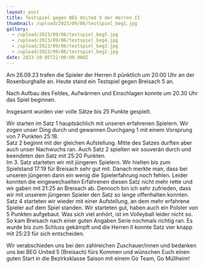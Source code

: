 ```yaml
---
layout: post
title: Testspiel gegen BEG United 5 der Herren II
thumbnail: /upload/2023/09/06/testspiel_beg1.jpg
gallery:
  - /upload/2023/09/06/testspiel_beg5.jpg
  - /upload/2023/09/06/testspiel_beg4.jpg
  - /upload/2023/09/06/testspiel_beg3.jpg
  - /upload/2023/09/06/testspiel_beg2.jpg
date: 2023-10-05T22:00:00.000Z
---
```


Am 26.09.23 trafen die Spieler der Herren II pünktlich um 20:00 Uhr an der Rosenburghalle an. Heute stand ein Testspiel gegen Breisach 5 an.

Nach Aufbau des Feldes, Aufwärmen und Einschlagen konnte um 20.30 Uhr das Spiel beginnen. 

Insgesamt wurden vier volle Sätze bis 25 Punkte gespielt. 

Wir starten im Satz 1 hauptsächlich mit unseren erfahrenen Spielern. Wir zogen unser Ding durch und gewannen Durchgang 1 mit einem Vorsprung von 7 Punkten 25:18. \
Satz 2 beginnt mit der gleichen Aufstellung. Mitte des Satzes durften aber auch unser Nachwuchs ran. Auch Satz 2 spielten wir souverän durch und beendeten den Satz mit 25:20 Punkten. \
Im 3. Satz starteten wir mit jüngeren Spielern. Wir hielten bis zum Spielstand 17:19 für Breisach sehr gut mit. Danach merkte man, dass bei unseren jüngeren dann ein wenig die Spielerfahrung noch fehlen. Leider konnten die eingewechselten Erfahrenen diesen Satz nicht mehr rette und wir gaben mit 21:25 an Breisach ab. Dennoch bin ich sehr zufrieden, dass wir mit unserem jüngeren Spieler den Satz so lange offenhalten konnten.\
Satz 4 starteten wir wieder mit einer Aufstellung, an dem mehr erfahrene Spieler auf dem Spiel standen. Wir starteten gut, haben auch ein Polster von 5 Punkten aufgebaut. Was sich viel anhört, ist im Volleyball leider nicht so. So kam Breisach nach einer guten Angaben Serie nochmals richtig ran. Es wurde bis zum Schluss gekämpft und die Herren II konnte Satz vier knapp mit 25:23 für sich entscheiden.

Wir verabschieden uns bei den zahlreichen Zuschauer/innen und bedanken uns bei BEG United 5 (Breisach) fürs Kommen und wünschen Euch einen guten Start in die Bezirksklasse Saison mit einem Go Team, Go Müllheim!
